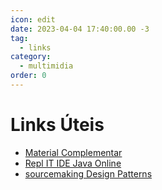 ```yaml
---
icon: edit
date: 2023-04-04 17:40:00.00 -3
tag:
  - links
category:
  - multimidia
order: 0
---
```


# Links Úteis

- [Material Complementar](https://github.com/20231-ifba-saj-ads-ppr/material-complementar/blob/main/README.md)
- [Repl IT IDE Java Online](https://replit.com/languages/java10)
- [sourcemaking Design Patterns](https://sourcemaking.com/design_patterns)

